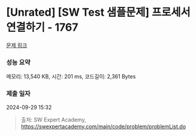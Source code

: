 # [Unrated] [SW Test 샘플문제] 프로세서 연결하기 - 1767 

[문제 링크](https://swexpertacademy.com/main/code/problem/problemDetail.do?contestProbId=AV4suNtaXFEDFAUf) 

### 성능 요약

메모리: 13,540 KB, 시간: 201 ms, 코드길이: 2,361 Bytes

### 제출 일자

2024-09-29 15:32



> 출처: SW Expert Academy, https://swexpertacademy.com/main/code/problem/problemList.do